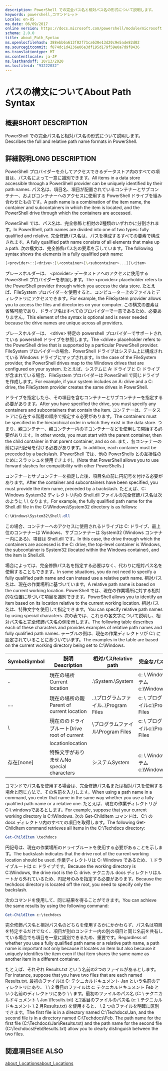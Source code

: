 ```yaml
---
description: PowerShell での完全パス名と相対パス名の形式について説明します。
keywords: powershell,コマンドレット
Locale: en-US
ms.date: 06/09/2017
online version: https://docs.microsoft.com/powershell/module/microsoft.powershell.core/about/about_path_syntax?view=powershell-7.1&WT.mc_id=ps-gethelp
schema: 2.0.0
title: about_Path_Syntax
ms.openlocfilehash: 388ebb6a613f02f71ca630e13d20c9e5ade82d02
ms.sourcegitcommit: f874dc1d4236e06a3df195d179f59e0a7d9f8436
ms.translationtype: MT
ms.contentlocale: ja-JP
ms.lasthandoff: 10/13/2020
ms.locfileid: "93222032"
---
```

# <a name="about-path-syntax"></a><span data-ttu-id="0ca7a-104">パスの構文について</span><span class="sxs-lookup"><span data-stu-id="0ca7a-104">About Path Syntax</span></span>

## <a name="short-description"></a><span data-ttu-id="0ca7a-105">概要</span><span class="sxs-lookup"><span data-stu-id="0ca7a-105">SHORT DESCRIPTION</span></span>
<span data-ttu-id="0ca7a-106">PowerShell での完全パス名と相対パス名の形式について説明します。</span><span class="sxs-lookup"><span data-stu-id="0ca7a-106">Describes the full and relative path name formats in  PowerShell.</span></span>

## <a name="long-description"></a><span data-ttu-id="0ca7a-107">詳細説明</span><span class="sxs-lookup"><span data-stu-id="0ca7a-107">LONG DESCRIPTION</span></span>

<span data-ttu-id="0ca7a-108">PowerShell プロバイダーを介してアクセスできるデータストア内のすべての項目は、パス名によって一意に識別できます。</span><span class="sxs-lookup"><span data-stu-id="0ca7a-108">All items in a data store accessible through a PowerShell provider can be uniquely identified by their path names.</span></span> <span data-ttu-id="0ca7a-109">パス名は、項目名、項目が配置されているコンテナーとサブコンテナー、およびコンテナーへのアクセスに使用する PowerShell ドライブを組み合わせたものです。</span><span class="sxs-lookup"><span data-stu-id="0ca7a-109">A path name is a combination of the item name, the container and subcontainers in which the item is located, and the PowerShell drive through which the containers are accessed.</span></span>

<span data-ttu-id="0ca7a-110">PowerShell では、パス名は、完全修飾と相対の2種類のいずれかに分割されます。</span><span class="sxs-lookup"><span data-stu-id="0ca7a-110">In PowerShell, path names are divided into one of two types: fully qualified and relative.</span></span> <span data-ttu-id="0ca7a-111">完全修飾パス名は、パスを構成するすべての要素で構成されます。</span><span class="sxs-lookup"><span data-stu-id="0ca7a-111">A fully qualified path name consists of all elements that make up a path.</span></span> <span data-ttu-id="0ca7a-112">次の構文は、完全修飾パス名の要素を示しています。</span><span class="sxs-lookup"><span data-stu-id="0ca7a-112">The following syntax shows the elements in a fully qualified path name:</span></span>

```powershell
[<provider>::]<drive>:[\<container>[\<subcontainer>...]]\<item>
```

<span data-ttu-id="0ca7a-113">プレースホルダーは、 \<provider\> データストアへのアクセスに使用する PowerShell プロバイダーを参照します。</span><span class="sxs-lookup"><span data-stu-id="0ca7a-113">The \<provider\> placeholder refers to the PowerShell provider through which you access the data store.</span></span> <span data-ttu-id="0ca7a-114">たとえば、FileSystem プロバイダーを使用すると、コンピューター上のファイルとディレクトリにアクセスできます。</span><span class="sxs-lookup"><span data-stu-id="0ca7a-114">For example, the FileSystem provider allows you to access the files and directories on your computer.</span></span> <span data-ttu-id="0ca7a-115">この構文の要素は省略可能であり、ドライブ名はすべてのプロバイダーで一意であるため、必要ありません。</span><span class="sxs-lookup"><span data-stu-id="0ca7a-115">This element of the syntax is optional and is never needed because the drive names are unique across all providers.</span></span>

<span data-ttu-id="0ca7a-116">プレースホルダーは、 \<drive\> 特定の powershell プロバイダーでサポートされている powershell ドライブを参照します。</span><span class="sxs-lookup"><span data-stu-id="0ca7a-116">The \<drive\> placeholder refers to the PowerShell drive that is supported by a particular PowerShell provider.</span></span> <span data-ttu-id="0ca7a-117">FileSystem プロバイダーの場合、PowerShell ドライブはシステム上に構成されている Windows ドライブにマップされます。</span><span class="sxs-lookup"><span data-stu-id="0ca7a-117">In the case of the FileSystem provider, the PowerShell drives map to the Windows drives that are configured on your system.</span></span> <span data-ttu-id="0ca7a-118">たとえば、システムに A: ドライブと C: ドライブが含まれている場合、FileSystem プロバイダーは PowerShell で同じドライブを作成します。</span><span class="sxs-lookup"><span data-stu-id="0ca7a-118">For example, if your system includes an A: drive and a C: drive, the FileSystem provider creates the same drives in PowerShell.</span></span>

<span data-ttu-id="0ca7a-119">ドライブを指定したら、その項目を含むコンテナーとサブコンテナーを指定する必要があります。</span><span class="sxs-lookup"><span data-stu-id="0ca7a-119">After you have specified the drive, you must specify any containers and subcontainers that contain the item.</span></span> <span data-ttu-id="0ca7a-120">コンテナーは、データストアに存在する階層の順序で指定する必要があります。</span><span class="sxs-lookup"><span data-stu-id="0ca7a-120">The containers must be specified in the hierarchical order in which they exist in the data store.</span></span> <span data-ttu-id="0ca7a-121">つまり、親コンテナー、親コンテナー内の子コンテナーなどを使用して開始する必要があります。</span><span class="sxs-lookup"><span data-stu-id="0ca7a-121">In other words, you must start with the parent container, then the child container in that parent container, and so on.</span></span> <span data-ttu-id="0ca7a-122">また、各コンテナーの前には円記号を付ける必要があります。</span><span class="sxs-lookup"><span data-stu-id="0ca7a-122">In addition, each container must be preceded by a backslash.</span></span> <span data-ttu-id="0ca7a-123">(PowerShell では、他の PowerShells との互換性のためにスラッシュを使用できます)。</span><span class="sxs-lookup"><span data-stu-id="0ca7a-123">(Note that PowerShell allows you to use forward slashes for compatibility with other PowerShells.)</span></span>

<span data-ttu-id="0ca7a-124">コンテナーとサブコンテナーを指定した後、項目名の前に円記号を付ける必要があります。</span><span class="sxs-lookup"><span data-stu-id="0ca7a-124">After the container and subcontainers have been specified, you must provide the item name, preceded by a backslash.</span></span> <span data-ttu-id="0ca7a-125">たとえば、C: Windows System32 ディレクトリ内の Shell.dll ファイルの完全修飾パス名は次のように \\ \\ なります。</span><span class="sxs-lookup"><span data-stu-id="0ca7a-125">For example, the fully qualified path name for the Shell.dll file in the C:\\Windows\\System32 directory is as follows:</span></span>

```powershell
C:\Windows\System32\Shell.dll
```

<span data-ttu-id="0ca7a-126">この場合、コンテナーへのアクセスに使用されるドライブは C: ドライブ、最上位のコンテナーは Windows、サブコンテナーは System32 (Windows コンテナー内にある)、項目は Shell.dll です。</span><span class="sxs-lookup"><span data-stu-id="0ca7a-126">In this case, the drive through which the containers are accessed is the C: drive, the top-level container is Windows, the subcontainer is System32 (located within the Windows container), and the item is Shell.dll.</span></span>

<span data-ttu-id="0ca7a-127">場合によっては、完全修飾パス名を指定する必要はなく、代わりに相対パス名を使用することもできます。</span><span class="sxs-lookup"><span data-stu-id="0ca7a-127">In some situations, you do not need to specify a fully qualified path name and can instead use a relative path name.</span></span> <span data-ttu-id="0ca7a-128">相対パス名は、現在の作業場所に基づいています。</span><span class="sxs-lookup"><span data-stu-id="0ca7a-128">A relative path name is based on the current working location.</span></span> <span data-ttu-id="0ca7a-129">PowerShell では、現在の作業場所に対する相対的な位置に基づいて項目を識別できます。</span><span class="sxs-lookup"><span data-stu-id="0ca7a-129">PowerShell allows you to identify an item based on its location relative to the current working location.</span></span> <span data-ttu-id="0ca7a-130">相対パス名は、特殊文字を使用して指定できます。</span><span class="sxs-lookup"><span data-stu-id="0ca7a-130">You can specify relative path names by using special characters.</span></span> <span data-ttu-id="0ca7a-131">次の表では、これらの各文字について説明し、相対パス名と完全修飾パス名の例を示します。</span><span class="sxs-lookup"><span data-stu-id="0ca7a-131">The following table describes each of these characters and provides examples of relative path names and fully qualified path names.</span></span> <span data-ttu-id="0ca7a-132">テーブルの例は、現在の作業ディレクトリが C:\ に設定されていることに基づいています。</span><span class="sxs-lookup"><span data-stu-id="0ca7a-132">The examples in the table are based on the current working directory being set to C:\Windows.</span></span>

|<span data-ttu-id="0ca7a-133">Symbol</span><span class="sxs-lookup"><span data-stu-id="0ca7a-133">Symbol</span></span>|<span data-ttu-id="0ca7a-134">説明</span><span class="sxs-lookup"><span data-stu-id="0ca7a-134">Description</span></span>               |<span data-ttu-id="0ca7a-135">相対パス</span><span class="sxs-lookup"><span data-stu-id="0ca7a-135">Relative path</span></span>    |<span data-ttu-id="0ca7a-136">完全なパス</span><span class="sxs-lookup"><span data-stu-id="0ca7a-136">Full path</span></span>          |
|------|--------------------------|-----------------|-------------------|
|<span data-ttu-id="0ca7a-137">.</span><span class="sxs-lookup"><span data-stu-id="0ca7a-137">.</span></span>     |<span data-ttu-id="0ca7a-138">現在の場所</span><span class="sxs-lookup"><span data-stu-id="0ca7a-138">Current location</span></span>          |<span data-ttu-id="0ca7a-139">.\\System</span><span class="sxs-lookup"><span data-stu-id="0ca7a-139">.\\System</span></span>        |<span data-ttu-id="0ca7a-140">c: \\ Windows \\ システム</span><span class="sxs-lookup"><span data-stu-id="0ca7a-140">c:\\Windows\\System</span></span>|
|<span data-ttu-id="0ca7a-141">..</span><span class="sxs-lookup"><span data-stu-id="0ca7a-141">..</span></span>    |<span data-ttu-id="0ca7a-142">現在の場所の親</span><span class="sxs-lookup"><span data-stu-id="0ca7a-142">Parent of current location</span></span>|<span data-ttu-id="0ca7a-143">..\\プログラムファイル</span><span class="sxs-lookup"><span data-stu-id="0ca7a-143">..\\Program Files</span></span>|<span data-ttu-id="0ca7a-144">c: \\ プログラムファイル</span><span class="sxs-lookup"><span data-stu-id="0ca7a-144">c:\\Program Files</span></span>  |
|\     |<span data-ttu-id="0ca7a-145">現在ののドライブルート</span><span class="sxs-lookup"><span data-stu-id="0ca7a-145">Drive root of current</span></span>     |<span data-ttu-id="0ca7a-146">\\プログラムファイル</span><span class="sxs-lookup"><span data-stu-id="0ca7a-146">\\Program Files</span></span>  |<span data-ttu-id="0ca7a-147">c: \\ プログラムファイル</span><span class="sxs-lookup"><span data-stu-id="0ca7a-147">c:\\Program Files</span></span>  |
|      |<span data-ttu-id="0ca7a-148">location</span><span class="sxs-lookup"><span data-stu-id="0ca7a-148">location</span></span>                  |                 |                   |
|<span data-ttu-id="0ca7a-149">存在</span><span class="sxs-lookup"><span data-stu-id="0ca7a-149">[none]</span></span>|<span data-ttu-id="0ca7a-150">特殊文字がありません</span><span class="sxs-lookup"><span data-stu-id="0ca7a-150">No special characters</span></span>     |<span data-ttu-id="0ca7a-151">システム</span><span class="sxs-lookup"><span data-stu-id="0ca7a-151">System</span></span>           |<span data-ttu-id="0ca7a-152">c: \\ Windows \\ システム</span><span class="sxs-lookup"><span data-stu-id="0ca7a-152">c:\\Windows\\System</span></span>|

<span data-ttu-id="0ca7a-153">コマンドでパス名を使用する場合は、完全修飾パス名または相対パスを使用する場合と同じ方法で、その名前を入力します。</span><span class="sxs-lookup"><span data-stu-id="0ca7a-153">When using a path name in a command, you enter that name in the same way whether you use a fully qualified path name or a relative one.</span></span> <span data-ttu-id="0ca7a-154">たとえば、現在の作業ディレクトリが C:\ windowsであるとします。</span><span class="sxs-lookup"><span data-stu-id="0ca7a-154">For example, suppose that your current working directory is C:\Windows.</span></span> <span data-ttu-id="0ca7a-155">次の Get-ChildItem コマンドは、C:\ の docs ディレクトリ内のすべての項目を取得します。</span><span class="sxs-lookup"><span data-stu-id="0ca7a-155">The following Get-ChildItem command retrieves all items in the C:\Techdocs directory:</span></span>

```powershell
Get-ChildItem \techdocs
```

<span data-ttu-id="0ca7a-156">円記号は、現在の作業場所のドライブルートを使用する必要があることを示します。</span><span class="sxs-lookup"><span data-stu-id="0ca7a-156">The backslash indicates that the drive root of the current working location should be used.</span></span> <span data-ttu-id="0ca7a-157">作業ディレクトリは C: Windows であるため、 \\ ドライブルートは c: ドライブです。</span><span class="sxs-lookup"><span data-stu-id="0ca7a-157">Because the working directory is C:\\Windows, the drive root is the C: drive.</span></span> <span data-ttu-id="0ca7a-158">テクニカル docs ディレクトリはルートから外れているため、円記号のみを指定する必要があります。</span><span class="sxs-lookup"><span data-stu-id="0ca7a-158">Because the techdocs directory is located off the root, you need to specify only the backslash.</span></span>

<span data-ttu-id="0ca7a-159">次のコマンドを使用して、同じ結果を得ることができます。</span><span class="sxs-lookup"><span data-stu-id="0ca7a-159">You can achieve the same results by using the following command:</span></span>

```powershell
Get-ChildItem c:\techdocs
```

<span data-ttu-id="0ca7a-160">完全修飾パス名と相対パス名のどちらを使用するかにかかわらず、パス名は項目を特定するだけでなく、項目が別のコンテナー内の別の項目と同じ名前を共有している場合でも項目を一意に識別できるため、重要です。</span><span class="sxs-lookup"><span data-stu-id="0ca7a-160">Regardless of whether you use a fully qualified path name or a relative path name, a path name is important not only because it locates an item but also because it uniquely identifies the item even if that item shares the same name as another item in a different container.</span></span>

<span data-ttu-id="0ca7a-161">たとえば、それぞれ Results.txt という名前の2つのファイルがあるとします。</span><span class="sxs-lookup"><span data-stu-id="0ca7a-161">For instance, suppose that you have two files that are each named Results.txt.</span></span>
<span data-ttu-id="0ca7a-162">最初のファイルは C: テクニカルドキュメント Jan という名前のディレクトリにあり、 \\ \\ 2 番目のファイルは c: テクニカルドキュメント Feb という名前のディレクトリにあり \\ \\ ます。最初のファイルのパス名 (C: \\ テクニカルドキュメント \\ Jan \\Results.txt) と2番目のファイルのパス名 (c: \\ テクニカルドキュメント \\ 2 月Results.txt) を使用すると、 \\ 2 つのファイルを明確に区別できます。</span><span class="sxs-lookup"><span data-stu-id="0ca7a-162">The first file is in a directory named C:\\Techdocs\\Jan, and the second file is in a directory named C:\\Techdocs\\Feb. The path name for the first file (C:\\Techdocs\\Jan\\Results.txt) and the path name for the second file (C:\\Techdocs\\Feb\\Results.txt) allow you to clearly distinguish between the two files.</span></span>

## <a name="see-also"></a><span data-ttu-id="0ca7a-163">関連項目</span><span class="sxs-lookup"><span data-stu-id="0ca7a-163">SEE ALSO</span></span>

[<span data-ttu-id="0ca7a-164">about_Locations</span><span class="sxs-lookup"><span data-stu-id="0ca7a-164">about_Locations</span></span>](about_Locations.md)

